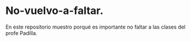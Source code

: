 # No-vuelvo-a-faltar.
En este repositorio muestro porqué es importante no faltar a las clases del profe Padilla. 
